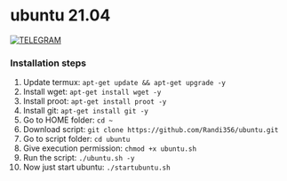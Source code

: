 # ubuntu 21.04

[![TELEGRAM](https://img.shields.io/badge/Rendy%20X-738BD7.svg?style=for-the-badge)](https://t.me/rencprx)
 
### Installation steps

1. Update termux: `apt-get update && apt-get upgrade -y`
2. Install wget: `apt-get install wget -y`
3. Install proot: `apt-get install proot -y`
4. Install git: `apt-get install git -y`
5. Go to HOME folder: `cd ~`
6. Download script: `git clone https://github.com/Randi356/ubuntu.git`
7. Go to script folder: `cd ubuntu`
8. Give execution permission: `chmod +x ubuntu.sh`
9. Run the script: `./ubuntu.sh -y`
10. Now just start ubuntu: `./startubuntu.sh`
